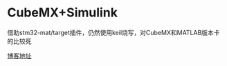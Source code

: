 # CubeMX+Simulink

借助stm32-mat/target插件，仍然使用keil烧写，对CubeMX和MATLAB版本卡的比较死

[博客地址](https://blog.csdn.net/engineoid/article/details/119293656)
